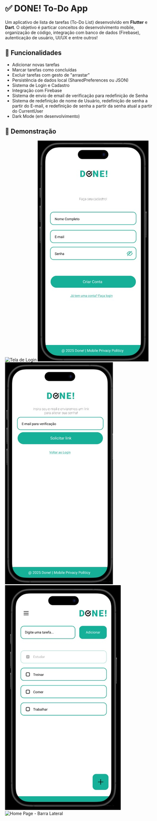 # ✅ DONE! To-Do App 

Um aplicativo de lista de tarefas (To-Do List) desenvolvido em **Flutter** e **Dart**. O objetivo é particar conceitos do desenvolvimento mobile, organização de código, integração com banco de dados (Firebase), autenticação de usuário, UI/UX e entre outros! 

## 🚀 Funcionalidades 

- Adicionar novas tarefas
- Marcar tarefas como concluídas
- Excluir tarefas com gesto de "arrastar"
- Persistência de dados local (SharedPreferences ou JSON)
- Sistema de Login e Cadastro
- Integração com Firebase
- Sistema de envio de email de verificação para redefinição de Senha
- Sistema de redefinição de nome de Usuário, redefinição de senha a partir do E-mail, e redefinição de senha a partir da senha atual a partir do CurrentUser
- Dark Mode (em desenvolvimento)

## 📱 Demonstração

![Tela de Login](assets/screenshots/DONE!_PáginaDeLogin.jpg)
![Tela de Cadastro de Usuário](assets/screenshots/DONE!_PáginaDeCadastroDeUsuário.jpg)
![Esqueci minha senha](assets/screenshots/DONE!_EsqueciASenha.jpg)
![Home Page - Lista de Tarefas](assets/screenshots/DONE!_HomePageListaDeTarefas.jpg)
![Home Page - Barra Lateral](assets/screenshots/HomePageBarraLateral,jpg)
